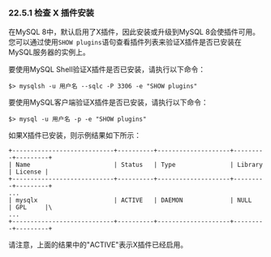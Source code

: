 ### 22.5.1 检查 X 插件安装

在MySQL 8中，默认启用了X插件，因此安装或升级到MySQL 8会使插件可用。您可以通过使用`SHOW plugins`语句查看插件列表来验证X插件是否已安装在MySQL服务器的实例上。

要使用MySQL Shell验证X插件是否已安装，请执行以下命令：

```shell
$> mysqlsh -u 用户名 --sqlc -P 3306 -e "SHOW plugins"
```

要使用MySQL客户端验证X插件是否已安装，请执行以下命令：

```shell
$> mysql -u 用户名 -p -e "SHOW plugins"
```

如果X插件已安装，则示例结果如下所示：

```plaintext
+----------------------------+----------+--------------------+---------+---------+
| Name                       | Status   | Type               | Library | License |
+----------------------------+----------+--------------------+---------+---------+
...
| mysqlx                     | ACTIVE   | DAEMON             | NULL    | GPL     |\
...
+----------------------------+----------+--------------------+---------+---------+
```

请注意，上面的结果中的"ACTIVE"表示X插件已经启用。